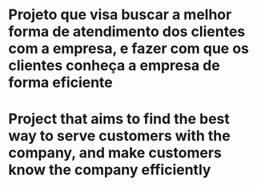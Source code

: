 # Projeto que visa buscar a melhor forma de atendimento dos clientes com a empresa, e fazer com que os clientes conheça a empresa de forma eficiente
# Project that aims to find the best way to serve customers with the company, and make customers know the company efficiently

